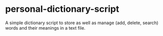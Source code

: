 # personal-dictionary-script
A simple dictionary script to store as well as manage (add, delete, search) words and their meanings in a text file.
